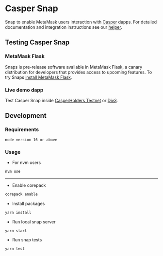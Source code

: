 # Casper Snap

Snap to enable MetaMask users interaction with [Casper](https://docs.casperlabs.io/) dapps. For detailed documentation and integration instructions see our [helper](https://casperholders.github.io/casper-snap/).

## Testing Casper Snap

### MetaMask Flask

Snaps is pre-release software available in MetaMask Flask, a canary distribution for developers that provides access to upcoming features. To try Snaps [install MetaMask Flask](https://metamask.io/flask/).

### Live demo dapp

Test Casper Snap inside [CasperHolders Testnet](https://testnet.casperholders.io/) or [Div3](https://div3.in).

## Development

### Requirements

```
node version 16 or above
```

### Usage

- For nvm users

```sh
nvm use
```

---

- Enable corepack

```sh
corepack enable
```

- Install packages

```sh
yarn install
```

- Run local snap server

```sh
yarn start
```

- Run snap tests

```sh
yarn test
```
